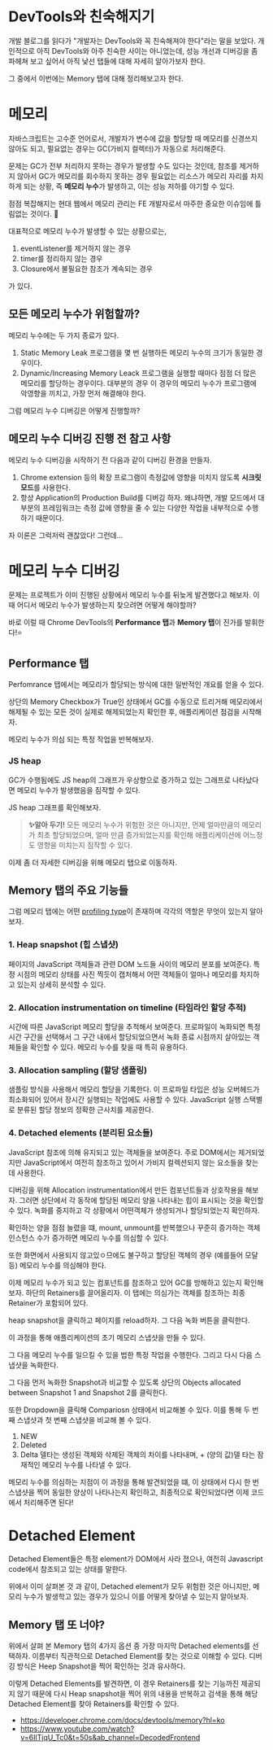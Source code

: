 # DevTools와 친숙해지기

개발 블로그를 읽다가 "개발자는 DevTools와 꼭 친숙해져야 한다"라는 말을 보았다. 개인적으로 아직 DevTools와 아주 친숙한 사이는 아니었는데, 성능 개선과 디버깅을 좀 파헤쳐 보고 싶어서 아직 낯선 탭들에 대해 자세히 알아가보자 한다.

그 중에서 이번에는 Memory 탭에 대해 정리해보고자 한다.

# 메모리

자바스크립트는 고수준 언어로서, 개발자가 변수에 값을 할당할 때 메모리를 신경쓰지 않아도 되고, 필요없는 경우는 GC(가비지 컬렉터)가 자동으로 처리해준다.

문제는 GC가 전부 처리하지 못하는 경우가 발생할 수도 있다는 것인데, 참조를 제거하지 않아서 GC가 메모리를 회수하지 못하는 경우 필요없는 리소스가 메모리 자리를 차지하게 되는 상황, 즉 **메모리 누수**가 발생하고, 이는 성능 저하를 야기할 수 있다.

점점 복잡해지는 현대 웹에서 메모리 관리는 FE 개발자로서 마주한 중요한 이슈임에 틀림없는 것이다. 🫡

대표적으로 메모리 누수가 발생할 수 있는 상황으로는,

1. eventListener를 제거하지 않는 경우
2. timer를 정리하지 않는 경우
3. Closure에서 불필요한 참조가 계속되는 경우

가 있다.

## 모든 메모리 누수가 위험할까?

메모리 누수에는 두 가지 종료가 있다.

1. Static Memory Leak
   프로그램을 몇 번 실행하든 메모리 누수의 크기가 동일한 경우이다.
2. Dynamic/Increasing Memory Leack
   프로그램을 실행할 때마다 점점 더 많은 메모리를 할당하는 경우이다.
   대부분의 경우 이 경우의 메모리 누수가 프로그램에 악영향을 끼치고, 가장 먼저 해결해야 한다.

그럼 메모리 누수 디버깅은 어떻게 진행할까?

## 메모리 누수 디버깅 진행 전 참고 사항

메모리 누수 디버깅을 시작하기 전 다음과 같이 디버깅 환경을 만들자.

1. Chrome extension 등의 확장 프로그램이 측정값에 영향을 미치지 않도록 **시크릿 모드**를 사용한다.
2. 항상 Application의 Production Build를 디버깅 하자. 왜냐하면, 개발 모드에서 대부분의 프레임워크는 측정 값에 영향을 줄 수 있는 다양한 작업을 내부적으로 수행하기 때문이다.

자 이론은 그럭저럭 괜찮았다! 그런데...

# 메모리 누수 디버깅

문제는 프로젝트가 이미 진행된 상황에서 메모리 누수를 뒤늦게 발견했다고 해보자. 이때 어디서 메모리 누수가 발생하는지 찾으려면 어떻게 해야할까?

바로 이럴 때 Chrome DevTools의 **Performance 탭**과 **Memory 탭**이 진가를 발휘한다!⭐

## Performance 탭

Perfomrance 탭에서는 메모리가 할당되는 방식에 대한 일반적인 개요를 얻을 수 있다.

상단의 Memory Checkbox가 True인 상태에서 GC를 수동으로 트리거해 메모리에서 해제될 수 있는 모든 것이 실제로 해제되었는지 확인한 후, 애플리케이션 점검을 시작해자.

메모리 누수가 의심 되는 특정 작업을 반복해보자.

### JS heap

GC가 수행됨에도 JS heap의 그래프가 우상향으로 증가하고 있는 그래프로 나타났다면 메모리 누수가 발생했음을 짐작할 수 있다.

JS heap 그래프를 확인해보자.

> **✨알아 두기!**
> 모든 메모리 누수가 위험한 것은 아니지만, 먼제 얼마만큼의 메모리가 최초 할당되었으며, 얼마 만큼 증가되었는지를 확인해 애플리케이션에 어느정도 영향을 미치는지 짐작할 수 있다.

이제 좀 더 자세한 디버깅을 위해 메모리 탭으로 이동하자.

## Memory 탭의 주요 기능들

그럼 메모리 탭에는 어떤 [profiling type](https://developer.chrome.com/docs/devtools/memory)이 존재하며 각각의 역할은 무엇이 있는지 알아보자.

### 1. Heap snapshot (힙 스냅샷)

페이지의 JavaScript 객체들과 관련 DOM 노드들 사이의 메모리 분포를 보여준다. 특정 시점의 메모리 상태를 사진 찍듯이 캡처해서 어떤 객체들이 얼마나 메모리를 차지하고 있는지 상세히 분석할 수 있다.

### 2. Allocation instrumentation on timeline (타임라인 할당 추적)

시간에 따른 JavaScript 메모리 할당을 추적해서 보여준다. 프로파일이 녹화되면 특정 시간 구간을 선택해서 그 구간 내에서 할당되었으면서 녹화 종료 시점까지 살아있는 객체들을 확인할 수 있다. 메모리 누수를 찾을 때 특히 유용하다.

### 3. Allocation sampling (할당 샘플링)

샘플링 방식을 사용해서 메모리 할당을 기록한다. 이 프로파일 타입은 성능 오버헤드가 최소화되어 있어서 장시간 실행되는 작업에도 사용할 수 있다. JavaScript 실행 스택별로 분류된 할당 정보의 정확한 근사치를 제공한다.

### 4. Detached elements (분리된 요소들)

JavaScript 참조에 의해 유지되고 있는 객체들을 보여준다. 주로 DOM에서는 제거되었지만 JavaScript에서 여전히 참조하고 있어서 가비지 컬렉션되지 않는 요소들을 찾는 데 사용한다.

디버깅을 위해 Allocation instrumentation에서 만든 컴포넌트들과 상호작용을 해보자.
그러면 상단에서 각 동작에 할당된 메모리 양을 나타내는 힙이 표시되는 것을 확인할 수 있다.
녹화를 중지하고 각 상황에서 어떤객체가 생성되거나 할당되었는지 확인하자.

확인하는 양을 점점 늘렸을 떄, mount, unmount를 반복했으나 꾸준히 증가하는 객체 인스턴스 수가 증가하면 메모리 누수를 의심할 수 있다.

또한 화면에서 사용되지 않고있ㅇ므에도 불구하고 할당된 객체의 경우 (예를들어 모달 등) 메모리 누수를 의심해야 한다.

이제 메모리 누수가 되고 있는 컴포넌트를 참조하고 있어 GC를 방해하고 있는지 확인해보자.
하단의 Retainers를 끌어올리자.
이 탭에는 의심가는 객체를 참조하는 최종 Retainer가 포함되어 있다.

heap snapshot을 클릭하고 페이지를 reload하자.
그 다음 녹화 버튼을 클릭한다.

이 과정을 통해 애플리케이션의 초기 메모리 스냅샷을 만들 수 있다.

그 다음 메모리 누수를 일으킬 수 있을 법한 특정 작업을 수행한다.
그리고 다시 다음 스냅샷을 녹화한다.

그 다음 먼저 녹화한 Snapshot과 비교할 수 있도록 상단의
Objects allocated between Snapshot 1 and Snapshot 2를 클릭한다.

또한 Dropdown을 클릭해 Compariosn 상태에서 비교해볼 수 있다.
이를 통해 두 번째 스냅샷과 첫 번째 스냅샷을 비교해 볼 수 있다.

1. NEW
2. Deleted
3. Delta
   델타는 생성된 객체와 삭제된 객체의 차이를 나타내며, + (양의 값)델 타는 잠재적인 메모리 누수를 나타낼 수 있다.

메모리 누수를 의심하는 지점이 이 과정을 통해 발견되었을 떄, 이 상태에서 다시 한 번 스냅샷을 찍어 동일한 양상이 나타나는지 확인하고, 최종적으로 확인되었다면 이제 코드에서 처리해주면 된다!

# Detached Element

Detached Element들은 특정 element가 DOM에서 사라 졌으나, 여전히 Javascript code에서 참조되고 있는 상태를 말한다.

위에서 이미 살펴본 것 과 같이, Detached element가 모두 위험한 것은 아니지만, 메모리 누수가 발생학고 있는 경우가 있으니 이를 어떻게 찾아낼 수 있는지 알아보자.

## Memory 탭 또 너야?

위에서 살펴 본 Memory 탭의 4가지 옵션 중 가장 마지막 Detached elements를 선택하자.
이름부터 직관적으로 Detached Element를 찾는 것으로 이해할 수 있다. 디버깅 방식은 Heep Snapshot을 찍어 확인하는 것과 유사하다.

이렇게 Detached Elements를 발견하면, 이 경우 Retainers를 찾는 기능까진 제공되지 않기 때문에 다시 Heap snapshot을 찍어 위의 내용을 반복하고 검색을 통해 해당 Detached Element를 찾아 Retainers를 확인할 수 있다.

- <https://developer.chrome.com/docs/devtools/memory?hl=ko>
- <https://www.youtube.com/watch?v=6IlTjqU_Tc0&t=50s&ab_channel=DecodedFrontend>
